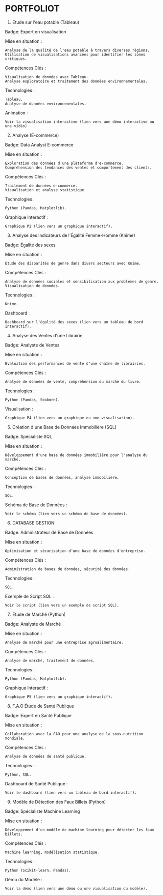 # PORTFOLIOT
1. Étude sur l'eau potable (Tableau)

Badge: Expert en visualisation

Mise en situation :

    Analyse de la qualité de l'eau potable à travers diverses régions.
    Utilisation de visualisations avancées pour identifier les zones critiques.

Compétences Clés :

    Visualisation de données avec Tableau.
    Analyse exploratoire et traitement des données environnementales.

Technologies :

    Tableau.
    Analyse de données environnementales.

Animation :

    Voir la visualisation interactive (lien vers une démo interactive ou une vidéo).

2. Analyse (E-commerce)

Badge: Data Analyst E-commerce

Mise en situation :

    Exploration des données d'une plateforme d'e-commerce.
    Compréhension des tendances des ventes et comportement des clients.

Compétences Clés :

    Traitement de données e-commerce.
    Visualisation et analyse statistique.

Technologies :

    Python (Pandas, Matplotlib).

Graphique Interactif :

    Graphique P2 (lien vers un graphique interactif).

3. Analyse des Indicateurs de l'Égalité Femme-Homme (Knime)

Badge: Égalité des sexes

Mise en situation :

    Étude des disparités de genre dans divers secteurs avec Knime.

Compétences Clés :

    Analyse de données sociales et sensibilisation aux problèmes de genre.
    Visualisation de données.

Technologies :

    Knime.

Dashboard :

    Dashboard sur l'égalité des sexes (lien vers un tableau de bord interactif).

4. Analyse des Ventes d'une Librairie

Badge: Analyste de Ventes

Mise en situation :

    Évaluation des performances de vente d'une chaîne de librairies.

Compétences Clés :

    Analyse de données de vente, compréhension du marché du livre.

Technologies :

    Python (Pandas, Seaborn).

Visualisation :

    Graphique P4 (lien vers un graphique ou une visualisation).

5. Création d'une Base de Données Immobilière (SQL)

Badge: Spécialiste SQL

Mise en situation :

    Développement d'une base de données immobilière pour l'analyse du marché.

Compétences Clés :

    Conception de bases de données, analyse immobilière.

Technologies :

    SQL.

Schéma de Base de Données :

    Voir le schéma (lien vers un schéma de base de données).

6. DATABASE GESTION

Badge: Administrateur de Base de Données

Mise en situation :

    Optimisation et sécurisation d'une base de données d'entreprise.

Compétences Clés :

    Administration de bases de données, sécurité des données.

Technologies :

    SQL.

Exemple de Script SQL :

    Voir le script (lien vers un exemple de script SQL).

7. Étude de Marché (Python)

Badge: Analyste de Marché

Mise en situation :

    Analyse de marché pour une entreprise agroalimentaire.

Compétences Clés :

    Analyse de marché, traitement de données.

Technologies :

    Python (Pandas, Matplotlib).

Graphique Interactif :

    Graphique P5 (lien vers un graphique interactif).

8. F.A.O Étude de Santé Publique

Badge: Expert en Santé Publique

Mise en situation :

    Collaboration avec la FAO pour une analyse de la sous-nutrition mondiale.

Compétences Clés :

    Analyse de données de santé publique.

Technologies :

    Python, SQL.

Dashboard de Santé Publique :

    Voir le dashboard (lien vers un tableau de bord interactif).

9. Modèle de Détection des Faux Billets (Python)

Badge: Spécialiste Machine Learning

Mise en situation :

    Développement d'un modèle de machine learning pour détecter les faux billets.

Compétences Clés :

    Machine learning, modélisation statistique.

Technologies :

    Python (Scikit-learn, Pandas).

Démo du Modèle :

    Voir la démo (lien vers une démo ou une visualisation du modèle).
